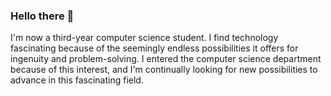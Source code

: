 ### Hello there 👋
I'm now a third-year computer science student.
I find technology fascinating because of the seemingly endless possibilities it offers for ingenuity and problem-solving.
I entered the computer science department because of this interest, and I'm continually looking for new possibilities to advance in this fascinating field.

<!--
**ifaris25/ifaris25** is a ✨ _special_ ✨ repository because its `README.md` (this file) appears on your GitHub profile.

Here are some ideas to get you started:

- 🔭 I’m currently working on ...
- 🌱 I’m currently learning ...
- 👯 I’m looking to collaborate on ...
- 🤔 I’m looking for help with ...
- 💬 Ask me about ...
- 📫 How to reach me: ...
- 😄 Pronouns: ...
- ⚡ Fun fact: ...
-->
